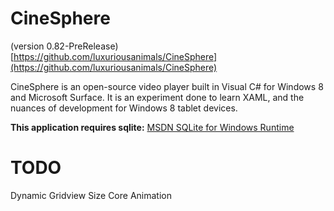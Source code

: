 CineSphere 
==========
(version 0.82-PreRelease) [https://github.com/luxuriousanimals/CineSphere](https://github.com/luxuriousanimals/CineSphere)

CineSphere is an open-source video player built in Visual C# for Windows 8 and Microsoft Surface. It is an experiment done to learn XAML, and the nuances of development for Windows 8 tablet devices. 

**This application requires sqlite:**
[MSDN SQLite for Windows Runtime](http://visualstudiogallery.msdn.microsoft.com/23f6c55a-4909-4b1f-80b1-25792b11639e)

 


TODO
====
Dynamic Gridview Size 
Core Animation
